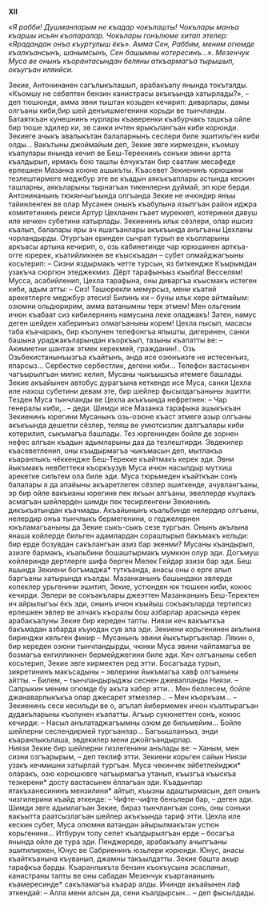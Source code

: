 **XII**


*«Я рабби! Душманларым не къадар чокълашты! Чокълары манъа къаршы исьян къопаралар. Чокълары гонълюме хитап этелер: «Ярадандан онъа къуртулыш ёкъ». Амма Сен, Раббим, меним огюмде къалкъансынъ, шанымсынъ, Сен башымны котересинъ…». 
Мезенчук Муса ве онынъ къорантасындан беляны аткъармагъа тырышып, окъугъан иляийси.*


Зекие, Антонинанен сагълыкълашып, арабакъапу янында токъталды. «Къомшу не себептен бензин канистрасы акъкъында хатырлады?», – деп тюшюнди, амма эвни тыштан козьден кечирип: диварлары, дамы олгъаны киби,бир шей денъишмегенини корьди ве тынчланды. Батаяткъан кунешнинъ нурлары къаверенки къабурчакъ ташкъа ойле бир тюше эдилер ки, эв санки ичтен ярыкълангъан киби корюнди. Зекиеге ачыкъ авалыкътан балаларнынъ сеслери биле эшитильген киби олды…
Вакътыны джоймайым деп, Зекие эвге кирмезден, къомшу къапулары янында кечип ве Беш-Терекнинъ сонъки эвини артта къалдырып, ирмакъ бою ташлы ёлчукътан бир саатлик месафеде ерлешкен Мазанка коюне ашыкъты. 
Къасевет Зекиенинъ юрюшини тезлештирмеге меджбур эте ве къадын аякъкъаплары астында кескин ташларны, аякъларыны тырнагъан тикенлерни дуймай, эп юре берди.
Антонинанынъ тюкянчыгъында олгъанда Зекие не ичюндир янъы тайинленген ве олар Мусанен онынъ къабулына язылгъан район иджра комитетининъ реиси Артур Цехланен гъает муреккеп, котеринки давуш иле кечкен субетини хатырлады.
Зекиенинъ ильк сёзлери, олар ишсиз къалып, балалары яры ач яшагъанлары акъкъында анъгъаны Цехланы чорландырды. Отургъан еринден сычрап турып ве къолларыны аркъасы артына кечирип, о, озь кабинетинде чар юрюшинен арткъа-огге юререк, къатийликнен ве къыскъадан – субет олмайджагъыны косьтерип:
– Сизни яздырмакъ четте турсын, яз биткендже Къырымдан узакъча сюргюн этеджекмиз. Дёрт тарафынъыз къыбла! Весселям!
Мусса, асабийленип, Цехла тарафына, оны диваргъа къысмакъ истеген киби, адым атты:
– Сиз! Ташюрекли мемурсыз, мени къатий арекетлерге меджбур этесиз! Билинъ ки – буны ильк кере айтмайым: озюмни ольдюририм, амма ватанымны терк этмем! Мен ольгеним ичюн къабаат сиз кибилернинъ намусына леке оладжакъ! Затен, намус деген шейден хаберинъиз олмагъаныны корем!
Цехла пысып, масасы таба къачаракъ, бир къолунен телефонгъа япышты, дигеринен, санки башына ураджакъларындан къоркъып, тазыны къапатты ве:
– Акимиетни шантаж этмек керекмей, гражданин!.. Озь Озьбекистанынъызгъа къайтынъ, анда исе озюнъизге не истесенъиз, япарсыз…  Сербестке сербестлик, дегени киби…
Телефон вастасынен чагъырылгъан милис келип, Мусаны чыкъышкъа итемеге башлады. 
Зекие акъайынен автобус дурагъына кеткенде исе Муса, санки Цехла иле нахош субетини девам эте, бир шейлер фысылдагъаныны эшитти.
Тезден Муса тынчланды ве Цехла акъкъында нефретнен:
– Чар генералы киби,.. – деди.
Шимди исе Мазанка тарафына ашыкъкъан Зекиенинъ юрегини Мусанынъ озь-озюне къаст этмеге азыр олгъаны акъкъында дешетли сёзлер, теляш ве умютсизлик далгъалары киби котерилип, сыкъмагъа башлады. Тез юргенинден бойле де зорнен нефес алгъан къадын адымларыны даа да тезлештирди. Эвдекилер къасеветленип, оны къыдырмагъа чыкъмасын деп, мытлакъа къаранлыкъ чёккендже Беш-Терекке къайтмакъ керек эди.
Эвни йыкъмакъ невбеттеки къоркъузув Муса ичюн насылдыр мутхиш арекетке сильтем ола биле эди.
Муса тюрьмеден къайткъан сонъ балалары я да апайыны акъаретлеген сёзлер эшиткенде, ачувлангъаны, эр бир ойле вакъианы юрегине пек якъын алгъаны, эвеллерде къулакъ асмагъан шейлерден шимди пек тесирленгени  Зекиенинъ дикъкъатындан къачмады.
Акъайынынъ къальбинде нелердир олгъаны, нелердир онъа тынчлыкъ бермегенини, о геджелернен юкъламагъаныны да Зекие сыкъ-сыкъ сезе тургъан.
Онынъ акълына янаша койлерде бильген адамлардан сораштырып бакъмакъ кельди: бир ерде бозувдан сакълангъан азиз  бар экенми? Мусаны къандырып, азизге бармакъ, къальбини бошаштырмакъ мумкюн олур эди. Догъмуш койлеринде дертлерге шифа берген Мелек Гейдар азизи бар эди. Беш яшында Зекиени богъмаджа* туткъанда, анасы оны о ерге алып баргъаны хатырында къалды.
Мазанканынъ башындаки эвлерде копеклер урьгенини эшитип, Зекие, устюнден юк тюшкен киби, кокюс кечирди.
Эвлери ве сокъакълары джеэттен Мазанканынъ Беш-Теректен ич айрылыгъы ёкъ эди, онынъ ичюн къыйыш сокъакъларда тертипсиз ерлешкен эвлер ве алчакъ къоралы бош азбарлар арасында керек арабакъапуны Зекие бир кереден тапты.
Ниязи кеч вакъыткъа бакъмадан азбарда къуюдан сув ала эди. Зекиени корьгенинен акълына биринджи кельген фикир – Мусанынъ эвини йыкътыргъанлар. Лякин о, бир кереден озюни тынчландырды, чюнки Муса эвини чайпамагъа ве бозмагъа енгилликнен бермейджегини биле эди.
Кеч олгъаныны себеп косьтерип, Зекие эвге кирмектен ред этти. Босагъада турып, зияретининъ макъсадыны – эвлерини йыкъмагъа хавф олгъаныны айтты.
– Билем, – тынчландырыджы сеснен джевапланды Ниязи. – Сапрыкин меним огюмде бу акъта хабер этти… Мен беллесем, бойле джанаварлыкъкъа олар джесарет этмезлер…
– Мен къоркъам... – Зекиенинъ сеси кесильди ве о, агълап йибермемек ичюн къалтырагъан дудакъларыны къолунен къапатты. Агъыр сукюнеттен сонъ, кокюс кечирди:
– Насыл анълатаджагъымны озюм де бильмейим… Бойле шейлерни сеслендирмей тургъанлар… Багъышланъыз, энди къаранлыкълаша, эвдекилер мени джойгъандырлар.  
Ниязи Зекие бир шейлерни гизлегенини анълады ве:
– Ханым, мен сизни озгъарырым, – деп теклиф этти.
Зекиени корьген сайын Ниязи узакъ кечмишни хатырлай тургъан. Муса чекинчек эйбетлейиджи* оларакъ, озю корюшювге чагъырмагъа утанып, къызгъа къыскъа тезкерени* досту вастасынен ёллагъан эди. Къадынлар ятакъханесининъ мензилини* айтып, къызны адаштырмасын, деп онынъ чизгилерини къайд эткенде:
– Чифте-чифте бенълери бар, – деген эди.
Шимди эвге адымлагъан Зекие, бираз тынчлангъан сонъ, оны сонъки вакъытта раатсызлагъан шейлер акъкъында тариф этти. Цехла иле кескин субет, Муса олюмни ватандан айырылмакътан устюн корьгенини…
Итбурун толу сепет къалдырылгъан ерде – босагъа янында ойле де тура эди. Пенджереде, арабакъапу ачылгъаны эшитилиркен, Юнус ве Сабриенинъ юзьлери корюнди. Юнус, анасы къайткъанына къуванып, джамны такъылдатты.
Зекие башта ахыр тарафкъа барды. Къаранлыкъта бензин къокъусына эсасланып, канистраны тапты ве оны сабадан Мезенчук къартананынъ къамересинде*  сакъламагъа къарар алды.
Ичинде акъайынен лаф эткендай:
– Алла мени алсын да, сени къалдырсын… – деп фысылдады. 
